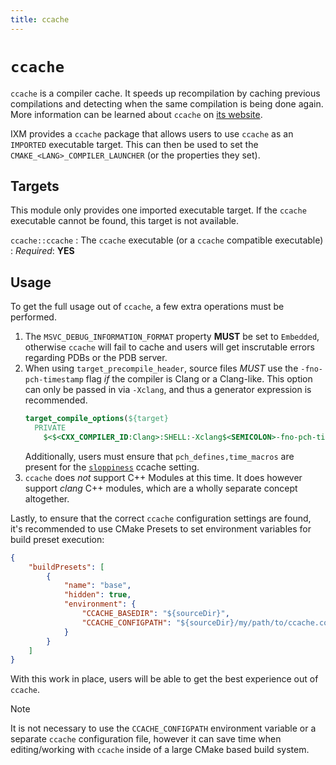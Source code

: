 ```yaml
---
title: ccache
---
```


# `ccache`

`ccache` is a compiler cache. It speeds up recompilation by caching previous
compilations and detecting when the same compilation is being done again. More
information can be learned about `ccache` on [its website](https://ccache.dev).

IXM provides a `ccache` package that allows users to use `ccache` as an
`IMPORTED` executable target. This can then be used to set the
`CMAKE_<LANG>_COMPILER_LAUNCHER` (or the properties they set).

## Targets

This module only provides one imported executable target. If the `ccache`
executable cannot be found, this target is not available.

`ccache::ccache`
: The `ccache` executable (or a `ccache` compatible executable)
: *Required*: **YES**

## Usage

To get the full usage out of `ccache`, a few extra operations must be
performed.

1. The `MSVC_DEBUG_INFORMATION_FORMAT` property **MUST** be set to `Embedded`,
   otherwise `ccache` will fail to cache and users will get inscrutable errors
   regarding PDBs or the PDB server.
2. When using `target_precompile_header`, source files *MUST* use the
   `-fno-pch-timestamp` flag *if* the compiler is Clang or a Clang-like. This
   option can only be passed in via `-Xclang`, and thus a generator expression
   is recommended.
   ```cmake
   target_compile_options(${target}
     PRIVATE
       $<$<CXX_COMPILER_ID:Clang>:SHELL:-Xclang$<SEMICOLON>-fno-pch-timestamp>)
   ```
   Additionally, users must ensure that `pch_defines,time_macros` are present
   for the
   [`sloppiness`](https://ccache.dev/manual/4.10.html#config_sloppiness) ccache
   setting.
3. `ccache` does *not* support C++ Modules at this time. It does however
   support *clang* C++ modules, which are a wholly separate concept altogether.

Lastly, to ensure that the correct `ccache` configuration settings are found, it's
recommended to use CMake Presets to set environment variables for build
preset execution:

```json
{
    "buildPresets": [
        {
            "name": "base",
            "hidden": true,
            "environment": {
                "CCACHE_BASEDIR": "${sourceDir}",
                "CCACHE_CONFIGPATH": "${sourceDir}/my/path/to/ccache.conf"
            }
        }
    ]
}
```

With this work in place, users will be able to get the best experience out of
`ccache`.

> [!NOTE]
> It is not necessary to use the `CCACHE_CONFIGPATH` environment variable or a
> separate `ccache` configuration file, however it can save time when
> editing/working with `ccache` inside of a large CMake based build system.
